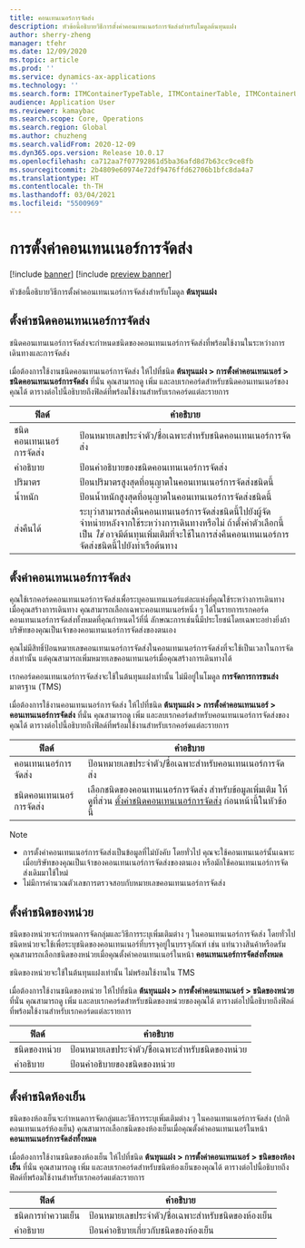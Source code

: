 ```yaml
---
title: คอนเทนเนอร์การจัดส่ง
description: หัวข้อนี้อธิบายวิธีการตั้งค่าคอนเทนเนอร์การจัดส่งสำหรับโมดูลต้นทุนแฝง
author: sherry-zheng
manager: tfehr
ms.date: 12/09/2020
ms.topic: article
ms.prod: ''
ms.service: dynamics-ax-applications
ms.technology: ''
ms.search.form: ITMContainerTypeTable, ITMContainerTable, ITMContainerUnitTypeTable, ITMRefrigerationTypeTable, ITMContainersListPage, ITMContainers
audience: Application User
ms.reviewer: kamaybac
ms.search.scope: Core, Operations
ms.search.region: Global
ms.author: chuzheng
ms.search.validFrom: 2020-12-09
ms.dyn365.ops.version: Release 10.0.17
ms.openlocfilehash: ca712aa7f07792861d5ba36afd8d7b63cc9ce8fb
ms.sourcegitcommit: 2b4809e60974e72df9476ffd62706b1bfc8da4a7
ms.translationtype: HT
ms.contentlocale: th-TH
ms.lasthandoff: 03/04/2021
ms.locfileid: "5500969"
---
```

# <a name="shipping-container-setup"></a>การตั้งค่าคอนเทนเนอร์การจัดส่ง

[!include [banner](../../includes/banner.md)]
[!include [preview banner](../includes/preview-banner.md)]

หัวข้อนี้อธิบายวิธีการตั้งค่าคอนเทนเนอร์การจัดส่งสำหรับโมดูล **ต้นทุนแฝง**

## <a name="set-up-shipping-container-types"></a><a id="shipping-container-types"></a>ตั้งค่าชนิดคอนเทนเนอร์การจัดส่ง

ชนิดคอนเทนเนอร์การจัดส่งจะกําหนดชนิดของคอนเทนเนอร์การจัดส่งที่พร้อมใช้งานในระหว่างการเดินทางและการจัดส่ง

เมื่อต้องการใช้งานชนิดคอนเทนเนอร์การจัดส่ง ให้ไปที่ชนิด **ต้นทุนแฝง \> การตั้งค่าคอนเทนเนอร์ \> ชนิดคอนเทนเนอร์การจัดส่ง** ที่นั่น คุณสามารถดู เพิ่ม และลบเรกคอร์ดสำหรับชนิดคอนเทนเนอร์ของคุณได้ ตารางต่อไปนี้อธิบายถึงฟิลด์ที่พร้อมใช้งานสำหรับเรกคอร์ดแต่ละรายการ

| ฟิลด์ | คำอธิบาย |
|---|---|
| ชนิดคอนเทนเนอร์การจัดส่ง | ป้อนหมายเลขประจำตัว/ชื่อเฉพาะสำหรับชนิดคอนเทนเนอร์การจัดส่ง |
| คำอธิบาย | ป้อนคำอธิบายของชนิดคอนเทนเนอร์การจัดส่ง |
| ปริมาตร | ป้อนปริมาตรสูงสุดที่อนุญาตในคอนเทนเนอร์การจัดส่งชนิดนี้ |
| น้ำหนัก | ป้อนน้ำหนักสูงสุดที่อนุญาตในคอนเทนเนอร์การจัดส่งชนิดนี้ |
| ส่งคืนได้ | ระบุว่าสามารถส่งคืนคอนเทนเนอร์การจัดส่งชนิดนี้ไปยังผู้จัดจำหน่ายหลังจากใช้ระหว่างการเดินทางหรือไม่ ถ้าตั้งค่าตัวเลือกนี้เป็น *ใช่* อาจมีต้นทุนเพิ่มเติมที่จะใช้ในการส่งคืนคอนเทนเนอร์การจัดส่งชนิดนี้ไปยังท่าเรือต้นทาง |

## <a name="set-up-shipping-containers"></a>ตั้งค่าคอนเทนเนอร์การจัดส่ง

คุณใช้เรกคอร์ดคอนเทนเนอร์การจัดส่งเพื่อระบุคอนเทนเนอร์แต่ละแห่งที่คุณใช้ระหว่างการเดินทาง เมื่อคุณสร้างการเดินทาง คุณสามารถเลือกเฉพาะคอนเทนเนอร์หนึ่ง ๆ ได้ในรายการเรกคอร์ดคอนเทนเนอร์การจัดส่งทั้งหมดที่คุณกําหนดไว้ที่นี่ ลักษณะการเช่นนี้มีประโยชน์โดยเฉพาะอย่างยิ่งถ้าบริษัทของคุณเป็นเจ้าของคอนเทนเนอร์การจัดส่งของตนเอง

คุณไม่มีสิทธิ์ป้อนหมายเลขคอนเทนเนอร์การจัดส่งในคอนเทนเนอร์การจัดส่งที่จะใช้เป็นเวลาในการจัดส่งเท่านั้น แต่คุณสามารถเพิ่มหมายเลขคอนเทนเนอร์เมื่อคุณสร้างการเดินทางได้

เรกคอร์ดคอนเทนเนอร์การจัดส่งจะใช้ในต้นทุนแฝงเท่านั้น ไม่มีอยู่ในโมดูล **การจัดการการขนส่ง** มาตรฐาน (TMS)

เมื่อต้องการใช้งานคอนเทนเนอร์การจัดส่ง ให้ไปที่ชนิด **ต้นทุนแฝง \> การตั้งค่าคอนเทนเนอร์ \> คอนเทนเนอร์การจัดส่ง** ที่นั่น คุณสามารถดู เพิ่ม และลบเรกคอร์ดสำหรับคอนเทนเนอร์การจัดส่งของคุณได้ ตารางต่อไปนี้อธิบายถึงฟิลด์ที่พร้อมใช้งานสำหรับเรกคอร์ดแต่ละรายการ

| ฟิลด์ | คำอธิบาย |
|---|---|
| คอนเทนเนอร์การจัดส่ง | ป้อนหมายเลขประจำตัว/ชื่อเฉพาะสำหรับคอนเทนเนอร์การจัดส่ง |
| ชนิดคอนเทนเนอร์การจัดส่ง | เลือกชนิดของคอนเทนเนอร์การจัดส่ง สำหรับข้อมูลเพิ่มเติม ให้ดูที่ส่วน [ตั้งค่าชนิดคอนเทนเนอร์การจัดส่ง](#shipping-container-types) ก่อนหน้านี้ในหัวข้อนี้ |

> [!NOTE]
> - การตั้งค่าคอนเทนเนอร์การจัดส่งเป็นข้อมูลที่ไม่บังคับ โดยทั่วไป คุณจะใช้คอนเทนเนอร์นั้นเฉพาะเมื่อบริษัทของคุณเป็นเจ้าของคอนเทนเนอร์การจัดส่งของตนเอง หรือมักใช้คอนเทนเนอร์การจัดส่งเดิมมาใช้ใหม่
> - ไม่มีการคํานวณตัวเลขการตรวจสอบกับหมายเลขคอนเทนเนอร์การจัดส่ง

## <a name="set-up-unit-types"></a><a name="unit-types"></a>ตั้งค่าชนิดของหน่วย

ชนิดของหน่วยจะกําหนดการจัดกลุ่มและวิธีการระบุเพิ่มเติมต่าง ๆ ในคอนเทนเนอร์การจัดส่ง โดยทั่วไป ชนิดหน่วยจะใช้เพื่อระบุชนิดของคอนเทนเนอร์ที่บรรจุอยู่ในบรรจุภัณฑ์ เช่น แท่นวางสินค้าหรือดรัม คุณสามารถเลือกชนิดของหน่วยเมื่อคุณตั้งค่าคอนเทนเนอร์ในหน้า **คอนเทนเนอร์การจัดส่งทั้งหมด**

ชนิดของหน่วยจะใช้ในต้นทุนแฝงเท่านั้น ไม่พร้อมใช้งานใน TMS

เมื่อต้องการใช้งานชนิดของหน่วย ให้ไปที่ชนิด **ต้นทุนแฝง \> การตั้งค่าคอนเทนเนอร์ \> ชนิดของหน่วย** ที่นั่น คุณสามารถดู เพิ่ม และลบเรกคอร์ดสำหรับชนิดของหน่วยของคุณได้ ตารางต่อไปนี้อธิบายถึงฟิลด์ที่พร้อมใช้งานสำหรับเรกคอร์ดแต่ละรายการ

| ฟิลด์ | คำอธิบาย |
|---|---|
| ชนิดของหน่วย | ป้อนหมายเลขประจำตัว/ชื่อเฉพาะสำหรับชนิดของหน่วย |
| คำอธิบาย | ป้อนคำอธิบายของชนิดของหน่วย |

## <a name="set-up-refrigeration-types"></a><a name="refrigeration-types"></a>ตั้งค่าชนิดห้องเย็น

ชนิดของห้องเย็นจะกําหนดการจัดกลุ่มและวิธีการระบุเพิ่มเติมต่าง ๆ ในคอนเทนเนอร์การจัดส่ง (ปกติคอนเทนเนอร์ห้องเย็น) คุณสามารถเลือกชนิดของห้องเย็นเมื่อคุณตั้งค่าคอนเทนเนอร์ในหน้า **คอนเทนเนอร์การจัดส่งทั้งหมด**

เมื่อต้องการใช้งานชนิดของห้องเย็น ให้ไปที่ชนิด **ต้นทุนแฝง \> การตั้งค่าคอนเทนเนอร์ \> ชนิดของห้องเย็น** ที่นั่น คุณสามารถดู เพิ่ม และลบเรกคอร์ดสำหรับชนิดห้องเย็นของคุณได้ ตารางต่อไปนี้อธิบายถึงฟิลด์ที่พร้อมใช้งานสำหรับเรกคอร์ดแต่ละรายการ

| ฟิลด์ | คำอธิบาย |
|---|---|
| ชนิดการทำความเย็น | ป้อนหมายเลขประจำตัว/ชื่อเฉพาะสำหรับชนิดของห้องเย็น |
| คำอธิบาย | ป้อนคำอธิบายเกี่ยวกับชนิดของห้องเย็น |
